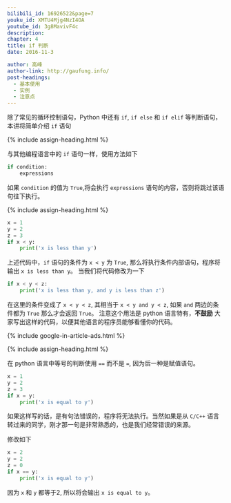 ```yaml
---
bilibili_id: 16926522&page=7
youku_id: XMTU4Mjg4NzI4OA
youtube_id: 3g8MavivF4c
description: 
chapter: 4
title: if 判断
date: 2016-11-3

author: 高峰
author-link: http://gaufung.info/
post-headings:
  - 基本使用
  - 实例
  - 注意点
---
```





除了常见的循环控制语句，Python 中还有 `if`, `if else` 和 `if elif` 等判断语句，本讲将简单介绍 `if` 语句


{% include assign-heading.html %}


与其他编程语言中的 `if` 语句一样，使用方法如下

```python
if condition:
    expressions
```

如果 `condition` 的值为 `True`,将会执行 `expressions` 语句的内容，否则将跳过该语句往下执行。


{% include assign-heading.html %}

```python
x = 1
y = 2
z = 3
if x < y:
    print('x is less than y')
```

上述代码中，`if` 语句的条件为 `x < y` 为 `True`, 那么将执行条件内部语句，程序将输出 `x is less than y`。
当我们将代码修改为一下

```python
if x < y < z:
    print('x is less than y, and y is less than z')
```

在这里的条件变成了 `x < y < z`, 其相当于 `x < y and y < z`, 如果 `and` 两边的条件都为 `True` 那么才会返回 `True`。
注意这个用法是 python 语言特有，**不鼓励** 大家写出这样的代码，以便其他语言的程序员能够看懂你的代码。


{% include google-in-article-ads.html %}

{% include assign-heading.html %}

在 python 语言中等号的判断使用 `==` 而不是 `=`, 因为后一种是赋值语句。

```python
x = 1
y = 2
z = 3
if x = y:
    print('x is equal to y')
```

如果这样写的话，是有句法错误的，程序将无法执行。当然如果是从 `C/C++` 语言转过来的同学，刚才那一句是非常熟悉的，也是我们经常错误的来源。

修改如下

```python
x = 2
y = 2
z = 0
if x == y:
    print('x is equal to y')
```

因为 `x` 和 `y` 都等于2, 所以将会输出 `x is equal to y`。